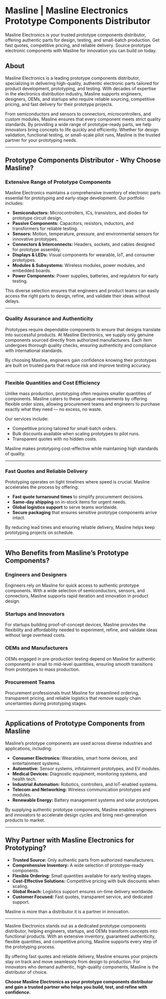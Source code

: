 # Masline | Masline Electronics Prototype Components Distributor
Masline Electronics is your trusted prototype components distributor, offering authentic parts for design, testing, and small-batch production. Get fast quotes, competitive pricing, and reliable delivery. Source prototype electronic components with Masline for innovation you can build on today.

## About  
Masline Electronics is a leading prototype components distributor, specializing in delivering high-quality, authentic electronic parts tailored for product development, prototyping, and testing. With decades of expertise in the electronics distribution industry, Masline supports engineers, designers, OEMs, and startups who require reliable sourcing, competitive pricing, and fast delivery for their prototype projects.  

From semiconductors and sensors to connectors, microcontrollers, and custom modules, Masline ensures that every component meets strict quality standards. By providing a wide range of prototype-ready parts, we help innovators bring concepts to life quickly and efficiently. Whether for design validation, functional testing, or small-scale pilot runs, Masline is the trusted partner for your prototyping needs.  

---

## Prototype Components Distributor - Why Choose Masline?

### Extensive Range of Prototype Components  
Masline Electronics maintains a comprehensive inventory of electronic parts essential for prototyping and early-stage development. Our portfolio includes:  
- **Semiconductors:** Microcontrollers, ICs, transistors, and diodes for prototype circuit design.  
- **Passive Components:** Capacitors, resistors, inductors, and transformers for reliable testing.  
- **Sensors:** Motion, temperature, pressure, and environmental sensors for innovative prototypes.  
- **Connectors & Interconnects:** Headers, sockets, and cables designed for prototype assembly.  
- **Displays & LEDs:** Visual components for wearable, IoT, and consumer prototypes.  
- **Modules & Subsystems:** Wireless modules, power modules, and embedded boards.  
- **Power Components:** Power supplies, batteries, and regulators for early testing.  

This diverse selection ensures that engineers and product teams can easily access the right parts to design, refine, and validate their ideas without delays.  

---

### Quality Assurance and Authenticity  
Prototypes require dependable components to ensure that designs translate into successful products. At Masline Electronics, we supply only genuine components sourced directly from authorized manufacturers. Each item undergoes thorough quality checks, ensuring authenticity and compliance with international standards.  

By choosing Masline, engineers gain confidence knowing their prototypes are built on trusted parts that reduce risk and improve testing accuracy.  

---

### Flexible Quantities and Cost Efficiency  
Unlike mass production, prototyping often requires smaller quantities of components. Masline caters to these unique requirements by offering flexible order sizes, allowing procurement teams and engineers to purchase exactly what they need — no excess, no waste.  

Our services include:  
- Competitive pricing tailored for small-batch orders.  
- Bulk discounts available when scaling prototypes to pilot runs.  
- Transparent quotes with no hidden costs.  

Masline makes prototyping cost-effective while maintaining high standards of quality.  

---

### Fast Quotes and Reliable Delivery  
Prototyping operates on tight timelines where speed is crucial. Masline accelerates the process by offering:  
- **Fast quote turnaround times** to simplify procurement decisions.  
- **Same-day shipping** on in-stock items for urgent needs.  
- **Global logistics support** to serve teams worldwide.  
- **Secure packaging** that ensures sensitive prototype components arrive intact.  

By reducing lead times and ensuring reliable delivery, Masline helps keep prototyping projects on schedule.  

---

## Who Benefits from Masline’s Prototype Components?  

### Engineers and Designers  
Engineers rely on Masline for quick access to authentic prototype components. With a wide selection of semiconductors, sensors, and connectors, Masline supports rapid iteration and innovation in product design.  

### Startups and Innovators  
For startups building proof-of-concept devices, Masline provides the flexibility and affordability needed to experiment, refine, and validate ideas without large overhead costs.  

### OEMs and Manufacturers  
OEMs engaged in pre-production testing depend on Masline for authentic components in small to mid-level quantities, ensuring smooth transitions from prototypes to mass production.  

### Procurement Teams  
Procurement professionals trust Masline for streamlined ordering, transparent pricing, and reliable logistics that remove supply chain uncertainties during prototyping stages.  

---

## Applications of Prototype Components from Masline  

Masline’s prototype components are used across diverse industries and applications, including:  
- **Consumer Electronics:** Wearables, smart home devices, and entertainment systems.  
- **Automotive:** Sensor systems, infotainment prototypes, and EV modules.  
- **Medical Devices:** Diagnostic equipment, monitoring systems, and health tech.  
- **Industrial Automation:** Robotics, controllers, and IoT-enabled systems.  
- **Telecom and Networking:** Wireless communication prototypes and modules.  
- **Renewable Energy:** Battery management systems and solar prototypes.  

By supplying authentic prototype components, Masline enables engineers and innovators to accelerate design cycles and bring next-generation products to market.  

---

## Why Partner with Masline Electronics for Prototyping?  

- **Trusted Source:** Only authentic parts from authorized manufacturers.  
- **Comprehensive Inventory:** A wide selection of prototype-ready components.  
- **Flexible Ordering:** Small quantities available for early testing stages.  
- **Cost-Effective Solutions:** Competitive pricing with bulk discounts when scaling.  
- **Global Reach:** Logistics support ensures on-time delivery worldwide.  
- **Customer Focused:** Fast quotes, transparent service, and dedicated support.  

Masline is more than a distributor it is a partner in innovation.  

---
  
Masline Electronics stands out as a dedicated prototype components distributor, helping engineers, startups, and OEMs transform concepts into functional products. With an extensive inventory, guaranteed authenticity, flexible quantities, and competitive pricing, Masline supports every step of the prototyping process.  

By offering fast quotes and reliable delivery, Masline ensures your projects stay on track and move seamlessly from design to production. For innovators who demand authentic, high-quality components, Masline is the distributor of choice.  

**Choose Masline Electronics as your prototype components distributor and gain a trusted partner who helps you build, test, and refine with confidence.**  
